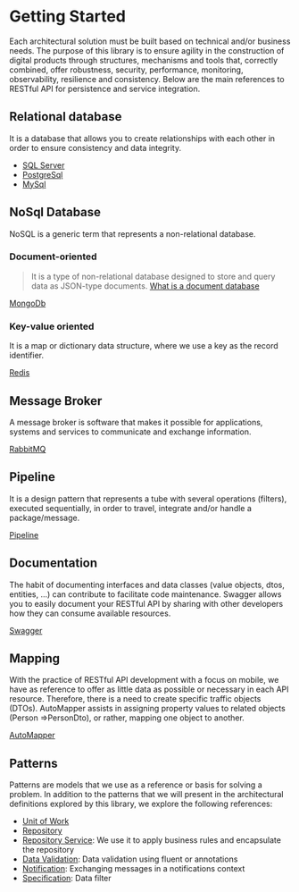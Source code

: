 # Getting Started
Each architectural solution must be built based on technical and/or business needs.
The purpose of this library is to ensure agility in the construction of digital products through structures, mechanisms and tools that, correctly combined, offer robustness, security, performance, monitoring, observability, resilience and consistency.
Below are the main references to RESTful API for persistence and service integration.

## Relational database
It is a database that allows you to create relationships with each other in order to ensure consistency and data integrity.

* [SQL Server](en-us/database/relational?id=sql-server)
* [PostgreSql](en-us/database/relational?id=postgresql)
* [MySql](en-us/database/relational?id=mysql)

## NoSql Database
NoSQL is a generic term that represents a non-relational database.

### Document-oriented
> It is a type of non-relational database designed to store and query data as JSON-type documents. [What is a document database](https://aws.amazon.com/en/nosql/document)

[MongoDb](en-us/database/nosql?id=mongodb)

### Key-value oriented
It is a map or dictionary data structure, where we use a key as the record identifier.

[Redis](en-us/database/nosql?id=redis)

## Message Broker
A message broker is software that makes it possible for applications, systems and services to communicate and exchange information.

[RabbitMQ](en-us/broker.md)

## Pipeline
It is a design pattern that represents a tube with several operations (filters), executed sequentially, in order to travel, integrate and/or handle a package/message.

[Pipeline](en-us/pipeline.md)

## Documentation
The habit of documenting interfaces and data classes (value objects, dtos, entities, ...) can contribute to facilitate code maintenance. Swagger allows you to easily document your RESTful API by sharing with other developers how they can consume available resources.

[Swagger](en-us/swagger.md)

## Mapping
With the practice of RESTful API development with a focus on mobile, we have as reference to offer as little data as possible or necessary in each API resource. Therefore, there is a need to create specific traffic objects (DTOs).
AutoMapper assists in assigning property values to related objects (Person =>PersonDto), or rather, mapping one object to another.

[AutoMapper](en-us/automapper.md)

## Patterns
Patterns are models that we use as a reference or basis for solving a problem. In addition to the patterns that we will present in the architectural definitions explored by this library, we explore the following references:

* [Unit of Work](en-us/database/use-unitofwork.md)
* [Repository](en-us/database/use-repository.md)
* [Repository Service](en-us/database/use-service.md): We use it to apply business rules and encapsulate the repository
* [Data Validation](en-us/validation.md): Data validation using fluent or annotations
* [Notification](en-us/notification.md): Exchanging messages in a notifications context
* [Specification](en-us/specification.md): Data filter